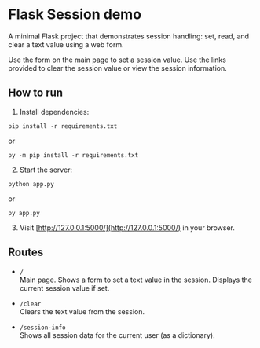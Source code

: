 # Flask Session demo

A minimal Flask project that demonstrates session handling: set, read, and clear a text value using a web form.

Use the form on the main page to set a session value.
Use the links provided to clear the session value or view the session information.

## How to run

1. Install dependencies:
```
pip install -r requirements.txt
```
   or
```
py -m pip install -r requirements.txt
```
2. Start the server:
```
python app.py
```
   or
```
py app.py
```
3. Visit [http://127.0.0.1:5000/](http://127.0.0.1:5000/) in your browser.

## Routes

- `/`  
   Main page. Shows a form to set a text value in the session. Displays the current session value if set.

- `/clear`  
   Clears the text value from the session.

- `/session-info`  
   Shows all session data for the current user (as a dictionary).
